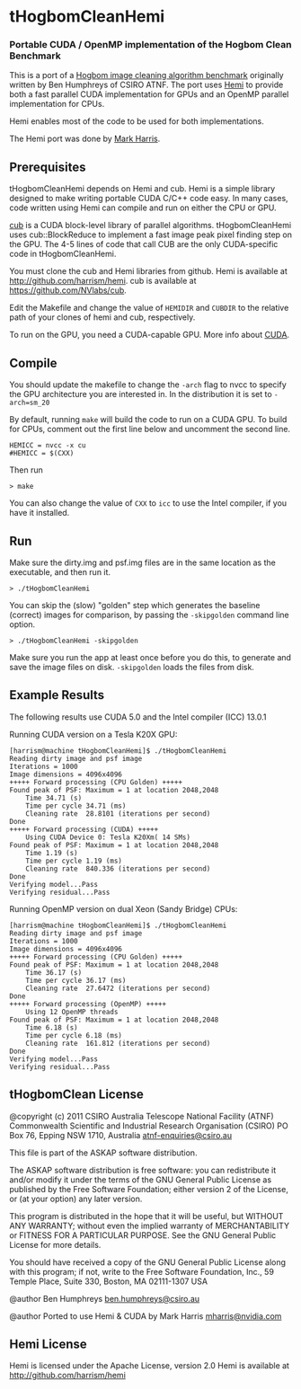 tHogbomCleanHemi
================

### Portable CUDA / OpenMP implementation of the Hogbom Clean Benchmark

This is a port of a [Hogbom image cleaning algorithm benchmark](https://github.com/ATNF/askap-benchmarks) originally written by Ben Humphreys of CSIRO ATNF. The port uses [Hemi](http://github.com/harrism/hemi) to provide both a fast parallel CUDA implementation for GPUs and an OpenMP parallel implementation for CPUs.

Hemi enables most of the code to be used for both implementations.

The Hemi port was done by [Mark Harris](http://github.com/harrism).

Prerequisites
-------------

tHogbomCleanHemi depends on Hemi and cub. Hemi is a simple library designed to make writing portable CUDA C/C++ code easy. In many cases, code written using Hemi can compile and run on either the CPU or GPU.

[cub](https://github.com/NVlabs/cub) is a CUDA block-level library of parallel algorithms. tHogbomCleanHemi uses cub::BlockReduce to implement a fast image peak pixel finding step on the GPU. The 4-5 lines of code that call CUB are the only CUDA-specific code in tHogbomCleanHemi.

You must clone the cub and Hemi libraries from github. Hemi is available at http://github.com/harrism/hemi. cub is available at https://github.com/NVlabs/cub.

Edit the Makefile and change the value of `HEMIDIR` and `CUBDIR` to the relative path of your clones of hemi and cub, respectively.

To run on the GPU, you need a CUDA-capable GPU. More info about [CUDA](http://developer.nvidia.com/cuda-toolkit).

Compile
-------

You should update the makefile to change the `-arch` flag to nvcc to specify the GPU architecture you are interested in. In the distribution it is set to `-arch=sm_20`

By default, running `make` will build the code to run on a CUDA GPU. To build for CPUs, comment out the first line below and uncomment the second line.

    HEMICC = nvcc -x cu
    #HEMICC = $(CXX)

Then run

    > make

You can also change the value of `CXX` to `icc` to use the Intel compiler, if you have it installed.

Run
---

Make sure the dirty.img and psf.img files are in the same location as the executable, and then run it.
    
    > ./tHogbomCleanHemi

You can skip the (slow) "golden" step which generates the baseline (correct) images for comparison, by passing the `-skipgolden` command line option. 

    > ./tHogbomCleanHemi -skipgolden

Make sure you run the app at least once before you do this, to generate and save the image files on disk. `-skipgolden` loads the files from disk.

Example Results
---------------

The following results use CUDA 5.0 and the Intel compiler (ICC) 13.0.1

Running CUDA version on a Tesla K20X GPU:

    [harrism@machine tHogbomCleanHemi]$ ./tHogbomCleanHemi
    Reading dirty image and psf image
    Iterations = 1000
    Image dimensions = 4096x4096
    +++++ Forward processing (CPU Golden) +++++
    Found peak of PSF: Maximum = 1 at location 2048,2048
        Time 34.71 (s)
        Time per cycle 34.71 (ms)
        Cleaning rate  28.8101 (iterations per second)
    Done
    +++++ Forward processing (CUDA) +++++
        Using CUDA Device 0: Tesla K20Xm( 14 SMs)
    Found peak of PSF: Maximum = 1 at location 2048,2048
        Time 1.19 (s)
        Time per cycle 1.19 (ms)
        Cleaning rate  840.336 (iterations per second)
    Done
    Verifying model...Pass
    Verifying residual...Pass

Running OpenMP version on dual Xeon (Sandy Bridge) CPUs:

    [harrism@machine tHogbomCleanHemi]$ ./tHogbomCleanHemi
    Reading dirty image and psf image
    Iterations = 1000
    Image dimensions = 4096x4096
    +++++ Forward processing (CPU Golden) +++++
    Found peak of PSF: Maximum = 1 at location 2048,2048
        Time 36.17 (s)
        Time per cycle 36.17 (ms)
        Cleaning rate  27.6472 (iterations per second)
    Done
    +++++ Forward processing (OpenMP) +++++
        Using 12 OpenMP threads
    Found peak of PSF: Maximum = 1 at location 2048,2048
        Time 6.18 (s)
        Time per cycle 6.18 (ms)
        Cleaning rate  161.812 (iterations per second)
    Done
    Verifying model...Pass
    Verifying residual...Pass


tHogbomClean License
--------------------

@copyright (c) 2011 CSIRO
Australia Telescope National Facility (ATNF)
Commonwealth Scientific and Industrial Research Organisation (CSIRO)
PO Box 76, Epping NSW 1710, Australia
atnf-enquiries@csiro.au

This file is part of the ASKAP software distribution.

The ASKAP software distribution is free software: you can redistribute it
and/or modify it under the terms of the GNU General Public License as
published by the Free Software Foundation; either version 2 of the License,
or (at your option) any later version.

This program is distributed in the hope that it will be useful,
but WITHOUT ANY WARRANTY; without even the implied warranty of
MERCHANTABILITY or FITNESS FOR A PARTICULAR PURPOSE.  See the
GNU General Public License for more details.

You should have received a copy of the GNU General Public License
along with this program; if not, write to the Free Software
Foundation, Inc., 59 Temple Place, Suite 330, Boston, MA  02111-1307 USA

@author Ben Humphreys <ben.humphreys@csiro.au>

@author Ported to use Hemi & CUDA by Mark Harris <mharris@nvidia.com>

Hemi License
------------
Hemi is licensed under the Apache License, version 2.0
Hemi is available at http://github.com/harrism/hemi

